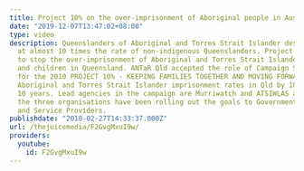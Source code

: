 ```yaml
---
title: Project 10% on the over-imprisonment of Aboriginal people in Australia
date: "2019-12-07T13:47:02+08:00"
type: video
description: Queenslanders of Aboriginal and Torres Strait Islander descent are imprisoned
  at almost 10 times the rate of non-indigenous Queenslanders. Project 10% is a call
  to stop the over-imprisonment of Aboriginal and Torres Strait Islander men, women
  and children in Queensland. ANTaR Qld accepted the role of Campaign Secretariate
  for the 2010 PROJECT 10% - KEEPING FAMILIES TOGETHER AND MOVING FORWARD - Reducing
  Aboriginal and Torres Strait Islander imprisonment rates in Qld by 10 percent for
  10 years. Lead agencies in the campaign are Murriwatch and ATSIWLAS and together
  the three organisations have been rolling out the goals to Government, Community
  and Service Providers.
publishdate: "2010-02-27T14:33:37.000Z"
url: /thejuicemedia/F2GvgMxuI9w/
providers:
  youtube:
    id: F2GvgMxuI9w
---
```


